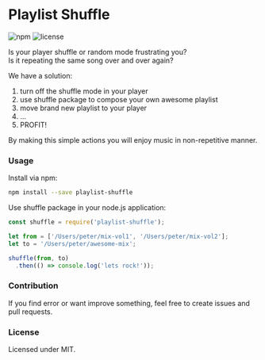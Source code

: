 # Playlist Shuffle

![npm](https://img.shields.io/npm/v/playlist-shuffle.svg)
![license](https://img.shields.io/badge/license-MIT-orange.svg)  
  
Is your player shuffle or random mode frustrating you?  
Is it repeating the same song over and over again?  
  
We have a solution:
1. turn off the shuffle mode in your player
2. use shuffle package to compose your own awesome playlist
3. move brand new playlist to your player
4. ...
5. PROFIT!

By making this simple actions you will enjoy music in non-repetitive manner.

### Usage

Install via npm:

```bash
npm install --save playlist-shuffle
```

Use shuffle package in your node.js application:

```javascript
const shuffle = require('playlist-shuffle');

let from = ['/Users/peter/mix-vol1', '/Users/peter/mix-vol2'];
let to = '/Users/peter/awesome-mix';

shuffle(from, to)
  .then(() => console.log('lets rock!'));
```

### Contribution

If you find error or want improve something, feel free to create issues and pull requests.

### License

Licensed under MIT.